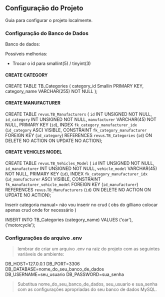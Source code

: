 ## Configuração do Projeto

Guia para configurar o projeto localmente.

### Configuração do Banco de Dados

Banco de dados:

Possíveis melhorias:

- Trocar o id para smallint(5) / tinyint(3)


#### CREATE CATEGORY

CREATE TABLE TB_Categories (
    category_id Smallin PRIMARY KEY,
    category_name VARCHAR(255) NOT NULL
);


#### CREATE MANUFACTURER

CREATE TABLE `revus`.`TB_Manufacturers` (
  `id` INT UNSIGNED NOT NULL,
  `id_category` INT UNSIGNED NOT NULL,
  `manufacturer` VARCHAR(45) NOT NULL,
  PRIMARY KEY (`id`),
  INDEX `fk_category_manufacturer_idx` (`id_category` ASC) VISIBLE,
  CONSTRAINT `fk_category_manufacturer`
    FOREIGN KEY (`id_category`)
    REFERENCES `revus`.`TB_Categories` (`id`)
    ON DELETE NO ACTION
    ON UPDATE NO ACTION);



#### CREATE VEHICLES MODEL


CREATE TABLE `revus`.`TB_Vehicles_Model` (
  `id` INT UNSIGNED NOT NULL,
  `id_manufacturer` INT UNSIGNED NOT NULL,
  `vehicle_model` VARCHAR(45) NOT NULL,
  PRIMARY KEY (`id`),
  INDEX `fk_category_manufacturer_idx` (`id_manufacturer` ASC) VISIBLE,
  CONSTRAINT `fk_manufacturer_vehicle_model`
    FOREIGN KEY (`id_manufacturer`)
    REFERENCES `revus`.`TB_Manufacturers` (`id`)
    ON DELETE NO ACTION
    ON UPDATE NO ACTION);


Inserir categoria manual> não vou inserir no crud ( obs do gilliano colocar apenas crud onde for necessário )

INSERT INTO TB_Categories (category_name) VALUES ('car'), ('motorcycle');

### Configurações do arquivo .env

> lembrar de criar um arquivo .env na raiz do projeto com as seguintes variáveis de ambiente:

DB_HOST=127.0.0.1
DB_PORT=3306
DB_DATABASE=nome_do_seu_banco_de_dados
DB_USERNAME=seu_usuario
DB_PASSWORD=sua_senha

> Substitua nome_do_seu_banco_de_dados, seu_usuario e sua_senha com as configurações apropriadas do seu banco de dados MySQL.

